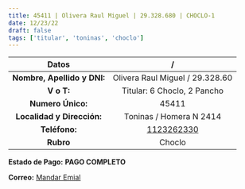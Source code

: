 ```yaml
---
title: 45411 | Olivera Raul Miguel | 29.328.680 | CHOCLO-1
date: 12/23/22
draft: false
tags: ['titular', 'toninas', 'choclo']
---
```


|          **Datos**          |                    /                   |
|:---------------------------:|:--------------------------------------:|
| **Nombre, Apellido y DNI:** |     Olivera Raul Miguel / 29.328.60    |
|          **V o T:**         |            Titular: 6 Choclo, 2 Pancho           |
|      **Numero Único:**      |                  45411                 |
|  **Localidad y Dirección:** |         Toninas / Homera N 2414        |
|        **Teléfono:**        | [1123262330](https://wa.me/1123262330) |
|          **Rubro**          |                 Choclo                 |

**Estado de Pago:** **PAGO COMPLETO**

**Correo:** [Mandar Emial](mailto:raulmiguelolivera1982@gmail.com)
